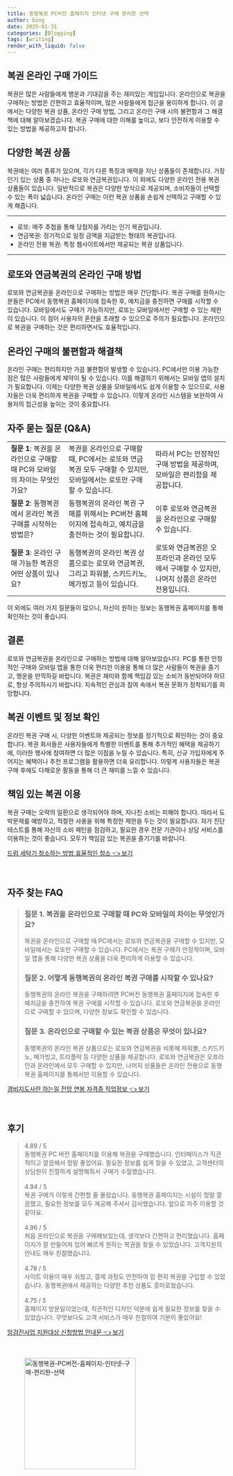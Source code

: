 ```yaml
---
title: 동행복권 PC버전 홈페이지 인터넷 구매 편리한 선택
author: bing
date: 2025-01-31
categories: [Blogging]
tags: [writing]
render_with_liquid: false
---
```



<h2 id='복권 구매 가이드'>복권 온라인 구매 가이드</h2>

<p>복권은 많은 사람들에게 행운과 기대감을 주는 재미있는 게임입니다. 온라인으로 복권을 구매하는 방법은 간편하고 효율적이며, 많은 사람들에게 접근을 용이하게 합니다. 이 글에서는 다양한 복권 상품, 온라인 구매 방법, 그리고 온라인 구매 시의 불편함과 그 해결책에 대해 알아보겠습니다. 복권 구매에 대한 이해를 높이고, 보다 안전하게 이용할 수 있는 방법을 제공하고자 합니다.</p>

<h2 id='다양한 복권 상품'>다양한 복권 상품</h2>

<p>복권에는 여러 종류가 있으며, 각기 다른 특징과 매력을 지닌 상품들이 존재합니다. 가장 인기 있는 상품 중 하나는 로또와 연금복권입니다. 이 외에도 다양한 온라인 전용 복권 상품들이 있습니다. 일반적으로 복권은 다양한 방식으로 제공되며, 소비자들이 선택할 수 있는 폭이 넓습니다. 온라인 구매는 이런 복권 상품을 손쉽게 선택하고 구매할 수 있게 해줍니다.</p>

<hr />

<ul>
    <li>로또: 매주 추첨을 통해 당첨자를 가리는 인기 복권입니다.</li>
    <li>연금복권: 정기적으로 일정 금액을 지급받는 형태의 복권입니다.</li>
    <li>온라인 전용 복권: 특정 웹사이트에서만 제공되는 복권 상품입니다.</li>
</ul>

<hr />

<h2 id='온라인 구매 방법'>로또와 연금복권의 온라인 구매 방법</h2>

<p>로또와 연금복권을 온라인으로 구매하는 방법은 매우 간단합니다. 복권 구매를 원하시는 분들은 PC에서 동행복권 홈페이지에 접속한 후, 예치금을 충전하면 구매를 시작할 수 있습니다. 모바일에서도 구매가 가능하지만, 로또는 모바일에서만 구매할 수 있는 제한이 있습니다. 이 점이 사용자의 혼란을 초래할 수 있으므로 주의가 필요합니다. 온라인으로 복권을 구매하는 것은 편리하면서도 효율적입니다.</p>

<h2 id='온라인 구매의 불편함과 해결책'>온라인 구매의 불편함과 해결책</h2>

<p>온라인 구매는 편리하지만 가끔 불편함이 발생할 수 있습니다. PC에서만 이용 가능한 점은 많은 사람들에게 제약이 될 수 있습니다. 이를 해결하기 위해서는 모바일 앱의 설치가 필요합니다. 이제는 다양한 복권 상품을 모바일에서도 쉽게 이용할 수 있으므로, 사용자들은 더욱 편리하게 복권을 구매할 수 있습니다. 이렇게 온라인 시스템을 보완하여 사용자의 접근성을 높이는 것이 중요합니다.</p>

<h2 id='자주 묻는 질문'>자주 묻는 질문 (Q&A)</h2>

<table>
    <tr>
        <td><b>질문 1</b>: 복권을 온라인으로 구매할 때 PC와 모바일의 차이는 무엇인가요?</td>
        <td>복권을 온라인으로 구매할 때, PC에서는 로또와 연금복권 모두 구매할 수 있지만, 모바일에서는 로또만 구매할 수 있습니다.</td>
        <td>따라서 PC는 안정적인 구매 방법을 제공하며, 모바일은 편리함을 제공합니다.</td>
    </tr>
    <tr>
        <td><b>질문 2</b>: 동행복권에서 온라인 복권 구매를 시작하는 방법은?</td>
        <td>동행복권의 온라인 복권 구매를 위해서는 PC버전 홈페이지에 접속하고, 예치금을 충전하는 것이 필요합니다.</td>
        <td>이후 로또와 연금복권을 온라인으로 구매할 수 있습니다.</td>
    </tr>
    <tr>
        <td><b>질문 3</b>: 온라인 구매 가능한 복권은 어떤 상품이 있나요?</td>
        <td>동행복권의 온라인 복권 상품으로는 로또와 연금복권, 그리고 파워볼, 스키드키노, 메가빙고 등이 있습니다.</td>
        <td>로또와 연금복권은 오프라인과 온라인 모두에서 구매할 수 있지만, 나머지 상품은 온라인 전용입니다.</td>
    </tr>
</table>

<p>이 외에도 여러 가지 질문들이 많으니, 자신이 원하는 정보는 동행복권 홈페이지를 통해 확인하는 것이 좋습니다.</p>

<h2 id='결론'>결론</h2>

<p>로또와 연금복권을 온라인으로 구매하는 방법에 대해 알아보았습니다. PC를 통한 안정적인 구매와 모바일 앱을 통한 더욱 편리한 이용을 통해 더 많은 사람들이 복권을 즐기고, 행운을 만끽하길 바랍니다. 복권은 재미와 함께 책임감 있는 소비가 동반되어야 하므로, 항상 주의하시기 바랍니다. 지속적인 관심과 참여 속에서 복권 문화가 정착되기를 희망합니다.</p>

<h2 id='복권 이벤트'>복권 이벤트 및 정보 확인</h2>

<p>온라인 복권 구매 시, 다양한 이벤트와 제공되는 정보를 정기적으로 확인하는 것이 중요합니다. 복권 회사들은 사용자들에게 특별한 이벤트를 통해 추가적인 혜택을 제공하기에, 이러한 행사에 참여하면 더 많은 이점을 누릴 수 있습니다. 특히, 신규 가입자에게 주어지는 혜택이나 추천 프로그램을 활용하면 더욱 유리합니다. 이렇게 사용자들은 복권 구매 후에도 다채로운 활동을 통해 더 큰 재미를 느낄 수 있습니다.</p>

<h2 id='책임있는 복권 이용'>책임 있는 복권 이용</h2>

<p>복권 구매는 오락의 일환으로 생각되어야 하며, 지나친 소비는 피해야 합니다. 따라서 도박문제를 예방하고, 적절한 사용을 위해 특정한 제한을 두는 것이 필요합니다. 자가 진단 테스트를 통해 자신의 소비 패턴을 점검하고, 필요한 경우 전문 기관이나 상담 서비스를 이용하는 것이 좋습니다. 모두가 책임감 있는 복권을 즐기기를 바랍니다.</p>


<p><a class="click-button" title="드럼 세탁기 청소하는 방법 효율적인 청소" href="https://24nara.github.io/posts/%EB%93%9C%EB%9F%BC-%EC%84%B8%ED%83%81%EA%B8%B0-%EC%B2%AD%EC%86%8C%ED%95%98%EB%8A%94-%EB%B0%A9%EB%B2%95-%ED%9A%A8%EC%9C%A8%EC%A0%81%EC%9D%B8-%EC%B2%AD%EC%86%8C/" rel="dofollow">드럼 세탁기 청소하는 방법 효율적인 청소 👈 보기</a></p><br>
<h2 id='자주_찾는_FAQ'>자주 찾는 FAQ</h2>
<div itemscope="" itemtype="https://schema.org/FAQPage"> 
<blockquote> 
<div itemscope="" itemprop="mainEntity" itemtype="https://schema.org/Question"> 
<h3 itemprop="name">질문 1. 복권을 온라인으로 구매할 때 PC와 모바일의 차이는 무엇인가요?</h3> 
<div itemscope="" itemprop="acceptedAnswer" itemtype="https://schema.org/Answer"> 
<span itemprop="text"> 
<p>복권을 온라인으로 구매할 때 PC에서는 로또와 연금복권을 구매할 수 있지만, 모바일에서는 로또만 구매할 수 있습니다. PC에서는 복권 구매가 안정적이며, 모바일 앱을 통해 다양한 복권 상품을 더욱 편리하게 이용할 수 있습니다.</p> 
</span> 
</div> 
</div> 

<div itemscope="" itemprop="mainEntity" itemtype="https://schema.org/Question"> 
<h3 itemprop="name">질문 2. 어떻게 동행복권의 온라인 복권 구매를 시작할 수 있나요?</h3> 
<div itemscope="" itemprop="acceptedAnswer" itemtype="https://schema.org/Answer"> 
<span itemprop="text"> 
<p>동행복권의 온라인 복권을 구매하려면 PC버전 동행복권 홈페이지에 접속한 후 예치금을 충전하여 복권 구매를 시작할 수 있습니다. 로또와 연금복권을 온라인으로 구매할 수 있으며, 다양한 정보도 확인할 수 있습니다.</p> 
</span> 
</div> 
</div> 

<div itemscope="" itemprop="mainEntity" itemtype="https://schema.org/Question"> 
<h3 itemprop="name">질문 3. 온라인으로 구매할 수 있는 복권 상품은 무엇이 있나요?</h3> 
<div itemscope="" itemprop="acceptedAnswer" itemtype="https://schema.org/Answer"> 
<span itemprop="text"> 
<p>동행복권의 온라인 복권 상품으로는 로또와 연금복권을 비롯해 파워볼, 스키드키노, 메가빙고, 트리플럭 등 다양한 상품을 제공합니다. 로또와 연금복권은 오프라인과 온라인에서 모두 구매할 수 있지만, 나머지 상품들은 온라인 전용으로 동행복권 홈페이지를 통해서만 이용할 수 있습니다.</p> 
</span> 
</div> 
</div> 
</blockquote> 
</div>
<p><a class="click-button" title="경비지도사란 하는일 전망 연봉 자격증 직업정보" href="https://24nara.github.io/posts/%EA%B2%BD%EB%B9%84%EC%A7%80%EB%8F%84%EC%82%AC%EB%9E%80-%ED%95%98%EB%8A%94%EC%9D%BC-%EC%A0%84%EB%A7%9D-%EC%97%B0%EB%B4%89-%EC%9E%90%EA%B2%A9%EC%A6%9D-%EC%A7%81%EC%97%85%EC%A0%95%EB%B3%B4/" rel="dofollow">경비지도사란 하는일 전망 연봉 자격증 직업정보 👈 보기</a></p><br>
<h2 id='후기'>후기</h2>
<div itemscope itemtype="https://schema.org/Product">
  <blockquote>
  <div itemprop="review" itemscope itemtype="https://schema.org/Review">
      <div itemprop="reviewRating" itemscope itemtype="https://schema.org/Rating"> <span itemprop="ratingValue">4.89</span> / <span itemprop="bestRating">5</span> </div>
      <span itemprop="reviewBody">동행복권 PC 버전 홈페이지를 이용해 복권을 구매했습니다. 인터페이스가 직관적이고 깔끔해서 정말 좋았어요. 필요한 정보를 쉽게 찾을 수 있었고, 고객센터의 상담원이 친절하게 설명해줘서 구매가 수월했습니다.</span>
  </div>
  <br>
  <div itemprop="review" itemscope itemtype="https://schema.org/Review">
      <div itemprop="reviewRating" itemscope itemtype="https://schema.org/Rating"> <span itemprop="ratingValue">4.94</span> / <span itemprop="bestRating">5</span> </div>
      <span itemprop="reviewBody">복권 구매가 이렇게 간편할 줄 몰랐습니다. 동행복권 홈페이지는 시설이 정말 깔끔했고, 필요한 정보를 모두 제공해 주셔서 감사했습니다. 앞으로 자주 이용할 것 같아요.</span>
  </div>
  <br>
  <div itemprop="review" itemscope itemtype="https://schema.org/Review">
      <div itemprop="reviewRating" itemscope itemtype="https://schema.org/Rating"> <span itemprop="ratingValue">4.96</span> / <span itemprop="bestRating">5</span> </div>
      <span itemprop="reviewBody">처음 온라인으로 복권을 구매해보았는데, 생각보다 간편하고 편리했습니다. 홈페이지가 잘 만들어져 있어 빠르게 원하는 복권을 찾을 수 있었습니다. 고객지원의 안내도 매우 친절했습니다.</span>
  </div>
  <br>
  <div itemprop="review" itemscope itemtype="https://schema.org/Review">
      <div itemprop="reviewRating" itemscope itemtype="https://schema.org/Rating"> <span itemprop="ratingValue">4.78</span> / <span itemprop="bestRating">5</span> </div>
      <span itemprop="reviewBody">사이트 이용이 매우 쉬웠고, 결제 과정도 안전하여 맘 편히 복권을 구입할 수 있었습니다. 동행복권에서 제공하는 다양한 추천 상품도 흥미로웠습니다.</span>
  </div>
  <br>
  <div itemprop="review" itemscope itemtype="https://schema.org/Review">
      <div itemprop="reviewRating" itemscope itemtype="https://schema.org/Rating"> <span itemprop="ratingValue">4.75</span> / <span itemprop="bestRating">5</span> </div>
      <span itemprop="reviewBody">홈페이지 방문일이었는데, 직관적인 디자인 덕분에 쉽게 필요한 정보를 찾을 수 있었습니다. 무엇보다도 고객 서비스가 매우 친절하여 기분이 좋았어요!</span>
  </div>
  </blockquote>
</div>
<p><a class="click-button" title="암검진사업 지원대상 신청방법 안내문" href="https://24nara.github.io/posts/%EC%95%94%EA%B2%80%EC%A7%84%EC%82%AC%EC%97%85-%EC%A7%80%EC%9B%90%EB%8C%80%EC%83%81-%EC%8B%A0%EC%B2%AD%EB%B0%A9%EB%B2%95-%EC%95%88%EB%82%B4%EB%AC%B8/" rel="dofollow">암검진사업 지원대상 신청방법 안내문 👈 보기</a></p><br>
<figure class="image"><img src="https://24nara.github.io/assets/img/thumbnail/동행복권-PC버전-홈페이지-인터넷-구매-편리한-선택.webp" alt="동행복권-PC버전-홈페이지-인터넷-구매-편리한-선택" width="256" height="256"></figure>